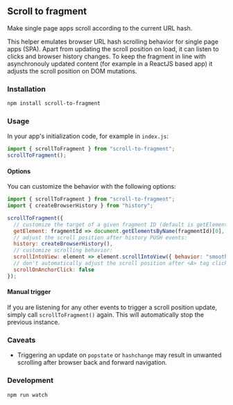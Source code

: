 ## Scroll to fragment

Make single page apps scroll according to the current URL hash.

This helper emulates browser URL hash scrolling behavior for single page apps (SPA).
Apart from updating the scroll position on load, it can listen to clicks and browser history changes.
To keep the fragment in line with asynchronouly updated content (for example in a ReactJS based app) it adjusts the scroll position on DOM mutations.

### Installation

```sh
npm install scroll-to-fragment
```

### Usage

In your app's initialization code, for example in `index.js`:

```js
import { scrollToFragment } from "scroll-to-fragment";
scrollToFragment();
```

#### Options

You can customize the behavior with the following options:

```js
import { scrollToFragment } from "scroll-to-fragment";
import { createBrowserHistory } from "history";

scrollToFragment({
  // customize the target of a given fragment ID (default is getElementById):
  getElement: fragmentId => document.getElementsByName(fragmentId)[0],
  // adjust the scroll position after history PUSH events:
  history: createBrowserHistory(),
  // customize scrolling behavior:
  scrollIntoView: element => element.scrollIntoView({ behavior: "smooth" }),
  // don't automatically adjust the scroll position after <A> tag clicks:
  scrollOnAnchorClick: false
});
```

#### Manual trigger

If you are listening for any other events to trigger a scroll position update, simply call `scrollToFragment()` again. This will automatically stop the previous instance.

### Caveats

- Triggering an update on `popstate` or `hashchange` may result in unwanted scrolling after browser back and forward navigation.

### Development

```sh
npm run watch
```
